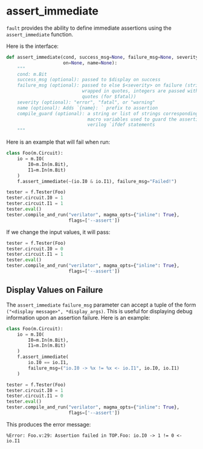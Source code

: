 # assert_immediate

`fault` provides the ability to define immediate assertions using the `assert_immediate` function.

Here is the interface:
```python
def assert_immediate(cond, success_msg=None, failure_msg=None, severity="error",
                     on=None, name=None):
    """
    cond: m.Bit
    success_msg (optional): passed to $display on success
    failure_msg (optional): passed to else $<severity> on failure (strings are
                            wrapped in quotes, integers are passed without
                            quotes (for $fatal))
    severity (optional): "error", "fatal", or "warning"
    name (optional): Adds `{name}: ` prefix to assertion
    compile_guard (optional): a string or list of strings corresponding to
                              macro variables used to guard the assertion with
                              verilog `ifdef statements
    """
```

Here is an example that will fail when run:
```python
class Foo(m.Circuit):
    io = m.IO(
        I0=m.In(m.Bit),
        I1=m.In(m.Bit)
    )
    f.assert_immediate(~(io.I0 & io.I1), failure_msg="Failed!")

tester = f.Tester(Foo)
tester.circuit.I0 = 1
tester.circuit.I1 = 1
tester.eval()
tester.compile_and_run("verilator", magma_opts={"inline": True},
                       flags=['--assert'])
```

If we change the input values, it will pass:
```python
tester = f.Tester(Foo)
tester.circuit.I0 = 0
tester.circuit.I1 = 1
tester.eval()
tester.compile_and_run("verilator", magma_opts={"inline": True},
                       flags=['--assert'])
```

## Display Values on Failure
The `assert_immediate` `failure_msg` parameter can accept a tuple of the form `("<display message>", *display_args)`.  This is useful for displaying debug information upon an assertion failure.  Here is an example:
```python
class Foo(m.Circuit):
    io = m.IO(
        I0=m.In(m.Bit),
        I1=m.In(m.Bit)
    )
    f.assert_immediate(
        io.I0 == io.I1,
        failure_msg=("io.I0 -> %x != %x <- io.I1", io.I0, io.I1)
    )

tester = f.Tester(Foo)
tester.circuit.I0 = 1
tester.circuit.I1 = 0
tester.eval()
tester.compile_and_run("verilator", magma_opts={"inline": True},
                       flags=['--assert'])
````

This produces the error message:
```
%Error: Foo.v:29: Assertion failed in TOP.Foo: io.I0 -> 1 != 0 <- io.I1
```
